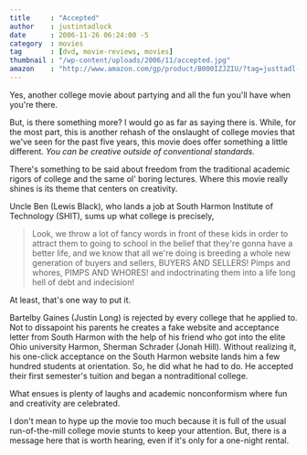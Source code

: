 ```yaml
---
title     : "Accepted"
author    : justintadlock
date      : 2006-11-26 06:24:00 -5
category  : movies
tag       : [dvd, movie-reviews, movies]
thumbnail : "/wp-content/uploads/2006/11/accepted.jpg"
amazon    : "http://www.amazon.com/gp/product/B000IZJZIU/?tag=justtadl-20"
---
```


Yes, another college movie about partying and all the fun you'll have when you're there.

But, is there something more?  I would go as far as saying there is.  While, for the most part, this is another rehash of the onslaught of college movies that we've seen for the past five years, this movie does offer something a little different.  <em> You can be creative outside of conventional standards.</em>

There's something to be said about freedom from the traditional academic rigors of college and the same ol' boring lectures.  Where this movie really shines is its theme that centers on creativity.

Uncle Ben (Lewis Black), who lands a job at South Harmon Institute of Technology (SHIT), sums up what college is precisely,

> Look, we throw a lot of fancy words in front of these kids in order to attract them to going to school in the belief that they're gonna have a better life, and we know that all we're doing is breeding a whole new generation of buyers and sellers, BUYERS AND SELLERS! Pimps and whores, PIMPS AND WHORES! and indoctrinating them into a life long hell of debt and indecision!

At least, that's one way to put it.

Bartelby Gaines (Justin Long) is rejected by every college that he applied to.  Not to dissapoint his parents he creates a fake website and acceptance letter from South Harmon with the help of his friend who got into the elite Ohio university Harmon, Sherman Schrader (Jonah Hill).  Without realizing it, his one-click acceptance on the South Harmon website lands him a few hundred students at orientation.  So, he did what he had to do.  He accepted their first semester's tuition and began a nontraditional college.

What ensues is plenty of laughs and academic nonconformism where fun and creativity are celebrated.

I don't mean to hype up the movie too much because it is full of the usual run-of-the-mill college movie stunts to keep your attention.  But, there is a message here that is worth hearing, even if it's only for a one-night rental.
